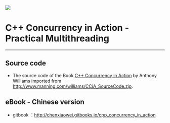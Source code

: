 ![](https://cloud.githubusercontent.com/assets/6889915/19406598/848ebbc8-92bb-11e6-9769-c3e6fcf89731.jpg)

C++ Concurrency in Action - Practical Multithreading
=========================

-------------------------
## Source code

- The source code of the Book [C++ Concurrency in Action](http://www.manning.com/williams/)
by Anthony Williams imported from http://www.manning.com/williams/CCiA_SourceCode.zip.

## eBook - Chinese version

- gitbook ：http://chenxiaowei.gitbooks.io/cpp_concurrency_in_action
